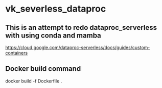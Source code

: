 # vk_severless_dataproc

## This is an attempt to redo dataproc_serverless with using conda and mamba

https://cloud.google.com/dataproc-serverless/docs/guides/custom-containers

## Docker build command

docker build -f Dockerfile .


